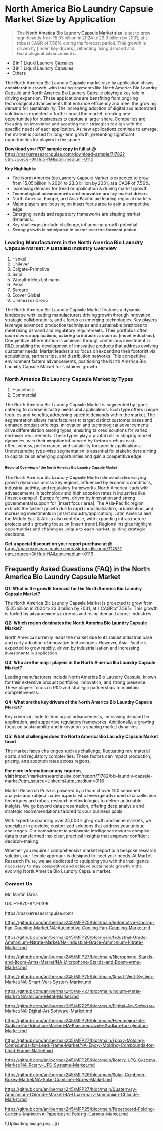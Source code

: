 <h1>North America Bio Laundry Capsule Market&nbsp;Size by Application</h1><blockquote><p>The <a href="https://marketresearchpulse.com/download-sample/71782?utm_source=GitHub-NA&amp;utm_medium=0116">North America Bio Laundry Capsule Market size</a> is set to grow significantly from 15.05 billion in 2024 to 23.3 billion by 2031, at a robust CAGR of 7.56% during the forecast period. This growth is driven by [insert key drivers], reflecting rising demand and technological advancements.</p></blockquote><ul><li>2 in 1 Liquid Laundry Capsules<li> 3 in 1 Liquid Laundry Capsules<li> Others</li></ul><p>The North America Bio Laundry Capsule market size by application shows considerable growth, with leading segments like North America Bio Laundry Capsule and North America Bio Laundry Capsule playing a key role in driving expansion. These applications are benefiting from ongoing technological advancements that enhance efficiency and meet the growing demand for sustainability. The increasing adoption of digital and automated solutions is expected to further boost the market, creating new opportunities for businesses to capture a larger share. Companies are focusing on innovation and adapting their strategies to align with the specific needs of each application. As new applications continue to emerge, the market is poised for long-term growth, presenting significant opportunities for players in the space.</p><p><strong>Download your PDF sample copy in full at @ </strong><a href="https://marketresearchpulse.com/download-sample/71782?utm_source=GitHub-NA&amp;utm_medium=0116">https://marketresearchpulse.com/download-sample/71782?utm_source=GitHub-NA&amp;utm_medium=0116</a></p><p><strong>Key Highlights: </strong></p><ul><li>The North America Bio Laundry Capsule Market is expected to grow from 15.05 billion in 2024 to 23.3 billion by 2031, at a CAGR of 7.56%.</li><li>Increasing demand for trend or application is driving market growth.</li><li>Technological advancements and innovation are key market drivers.</li><li>North America, Europe, and Asia-Pacific are leading regional markets.</li><li>Major players are focusing on insert focus area to gain a competitive edge.</li><li>Emerging trends and regulatory frameworks are shaping market dynamics.</li><li>Key challenges include challenge, influencing growth potential.</li><li>Strong growth is anticipated in sector over the forecast period.</li></ul><h3>Leading Manufacturers in the North America Bio Laundry Capsule Market: A Detailed Industry Overview</h3><ol><li>Henkel</li><li>Unilever</li><li>Colgate-Palmolive</li><li>Smol</li><li>Whealthfields Lohmann</li><li>Persil</li><li>Surcare</li><li>Ecover Global</li><li>Unimasses Group</li></ol><div class="flex max-w-full flex-col flex-grow"><div class="min-h-8 text-message flex w-full flex-col items-end gap-2 whitespace-normal break-words [.text-message+&amp;]:mt-5" dir="auto" data-message-author-role="assistant" data-message-id="fd8432e4-4910-450d-b182-61b7bfb0a01f" data-message-model-slug="gpt-4o"><div class="flex w-full flex-col gap-1 empty:hidden first:pt-[3px]"><div class="markdown prose w-full break-words dark:prose-invert light"><p>The North America Bio Laundry Capsule Market features a dynamic landscape with leading manufacturers driving growth through innovation, strategic collaborations, and a focus on emerging technologies. Key players leverage advanced production techniques and sustainable practices to meet rising demand and regulatory requirements. Their portfolios often span diverse applications, catering to industries such as [insert industries]. Competitive differentiation is achieved through continuous investment in R&amp;D, enabling the development of innovative products that address evolving customer needs. Market leaders also focus on expanding their footprint via acquisitions, partnerships, and distribution networks. This competitive environment fosters advancements, positioning the North America Bio Laundry Capsule Market for sustained growth.</p></div></div></div></div><h3>North America Bio Laundry Capsule Market by Types</h3><ol><li>Household<li> Commercial</li></ol><div class="flex max-w-full flex-col flex-grow"><div class="min-h-8 text-message flex w-full flex-col items-end gap-2 whitespace-normal break-words [.text-message+&amp;]:mt-5" dir="auto" data-message-author-role="assistant" data-message-id="084470be-0bb7-4664-bddf-5156b4f41249" data-message-model-slug="gpt-4o-mini"><div class="flex w-full flex-col gap-1 empty:hidden first:pt-[3px]"><div class="markdown prose w-full break-words dark:prose-invert light"><p>The North America Bio Laundry Capsule Market is segmented by types, catering to diverse industry needs and applications. Each type offers unique features and benefits, addressing specific demands within the market. The segmentation allows manufacturers to target distinct customer bases and enhance product offerings. Innovation and technological advancements drive differentiation among types, ensuring tailored solutions for varied end-user requirements. These types play a pivotal role in shaping market dynamics, with their adoption influenced by factors such as cost-effectiveness, performance, and suitability for specific applications. Understanding type-wise segmentation is essential for stakeholders aiming to capitalize on emerging opportunities and gain a competitive edge.</p></div></div></div></div><h3><span style="font-size: 11px;">Regional Overview of the North America Bio Laundry Capsule Market</span></h3><div class="flex max-w-full flex-col flex-grow"><div class="min-h-8 text-message flex w-full flex-col items-end gap-2 whitespace-normal break-words [.text-message+&amp;]:mt-5" dir="auto" data-message-author-role="assistant" data-message-id="e9038762-ce64-4e30-91c9-9bd413514231" data-message-model-slug="gpt-4o-mini"><div class="flex w-full flex-col gap-1 empty:hidden first:pt-[3px]"><div class="markdown prose w-full break-words dark:prose-invert light"><p>The North America Bio Laundry Capsule Market demonstrates varying growth dynamics across key regions, influenced by economic conditions, industrial activity, and regulatory frameworks. North America leads with advancements in technology and high adoption rates in industries like [insert example]. Europe follows, driven by innovation and strong governmental support for [insert focus area]. The Asia-Pacific region exhibits the fastest growth due to rapid industrialization, urbanization, and increasing investments in [insert industry/application]. Latin America and the Middle East &amp; Africa also contribute, with expanding infrastructure projects and a growing focus on [insert trend]. Regional insights highlight opportunities and challenges unique to each market, guiding strategic decisions.</p></div></div></div></div><p><strong>Get a special discount on your report purchase at @ </strong><a href="https://marketresearchpulse.com/ask-for-discount/71782?utm_source=GitHub-NA&amp;utm_medium=0116">https://marketresearchpulse.com/ask-for-discount/71782?utm_source=GitHub-NA&amp;utm_medium=0116</a></p><h2>Frequently Asked Questions (FAQ) in the North America Bio Laundry Capsule Market</h2><p><strong>Q1: What is the growth forecast for the North America Bio Laundry Capsule Market?</strong></p><p>The North America Bio Laundry Capsule Market is projected to grow from 15.05 billion in 2024 to 23.3 billion by 2031, at a CAGR of 7.56%. This growth is fueled by advancements in trends and rising demand across industries.</p><p><strong>Q2: Which region dominates the North America Bio Laundry Capsule Market?</strong></p><p>North America currently leads the market due to its robust industrial base and early adoption of innovative technologies. However, Asia-Pacific is expected to grow rapidly, driven by industrialization and increasing investments in application.</p><p><strong>Q3: Who are the major players in the North America Bio Laundry Capsule Market?</strong></p><p>Leading manufacturers include North America Bio Laundry Capsule, known for their extensive product portfolios, innovation, and strong presence. These players focus on R&amp;D and strategic partnerships to maintain competitiveness.</p><p><strong>Q4: What are the key drivers of the North America Bio Laundry Capsule Market?</strong></p><p>Key drivers include technological advancements, increasing demand for application, and supportive regulatory frameworks. Additionally, a growing focus on sustainability and innovation is shaping market dynamics.</p><p><strong>Q5: What challenges does the North America Bio Laundry Capsule Market face?</strong></p><p>The market faces challenges such as challenge, fluctuating raw material costs, and regulatory complexities. These factors can impact production, pricing, and adoption rates across regions.</p><p><strong>For more information or any inquiries, visit&nbsp;</strong><a href="https://marketresearchpulse.com/report/71782/bio-laundry-capsule-market?utm_source=Linkedin&utm_medium=0116">https://marketresearchpulse.com/report/71782/bio-laundry-capsule-market?utm_source=Linkedin&utm_medium=0116</a></p><p>Market Research Pulse is powered by a team of over 250 seasoned analysts and subject matter experts who leverage advanced data collection techniques and robust research methodologies to deliver actionable insights. We go beyond data presentation, offering deep analysis and strategic recommendations tailored to your business goals.</p><p>With expertise spanning over 25,000 high-growth and niche markets, we specialize in providing customized solutions that address your unique challenges. Our commitment to actionable intelligence ensures complex data is transformed into clear, practical insights that empower confident decision-making.</p><p>Whether you require a comprehensive market report or a bespoke research solution, our flexible approach is designed to meet your needs. At Market Research Pulse, we are dedicated to equipping you with the intelligence necessary to stay competitive and achieve sustainable growth in the evolving North America Bio Laundry Capsule market.</p><h3><strong>Contact Us-</strong></h3><p>Mr. Martin Davis</p><p>US: +1-970-672-0390</p><p>https://marketresearchpulse.com/</p><p><a href="https://github.com/anilberman245/MRP25/blob/main/Automotive-Cooling-Fan-Coupling-Market/NA-Automotive-Cooling-Fan-Coupling-Market.md">https://github.com/anilberman245/MRP25/blob/main/Automotive-Cooling-Fan-Coupling-Market/NA-Automotive-Cooling-Fan-Coupling-Market.md</a></p><p><a href="https://github.com/anilberman245/MRP26/blob/main/Industrial-Grade-Ammonium-Nitrate-Market/NA-Industrial-Grade-Ammonium-Nitrate-Market.md">https://github.com/anilberman245/MRP26/blob/main/Industrial-Grade-Ammonium-Nitrate-Market/NA-Industrial-Grade-Ammonium-Nitrate-Market.md</a></p><p><a href="https://github.com/anilberman245/MRP27/blob/main/Microphone-Stands-and-Boom-Arms-Market/NA-Microphone-Stands-and-Boom-Arms-Market.md">https://github.com/anilberman245/MRP27/blob/main/Microphone-Stands-and-Boom-Arms-Market/NA-Microphone-Stands-and-Boom-Arms-Market.md</a></p><p><a href="https://github.com/anilberman245/MRP25/blob/main/Smart-Vent-System-Market/NA-Smart-Vent-System-Market.md">https://github.com/anilberman245/MRP25/blob/main/Smart-Vent-System-Market/NA-Smart-Vent-System-Market.md</a></p><p><a href="https://github.com/anilberman245/MRP27/blob/main/Indium-Metal-Market/NA-Indium-Metal-Market.md">https://github.com/anilberman245/MRP27/blob/main/Indium-Metal-Market/NA-Indium-Metal-Market.md</a></p><p><a href="https://github.com/anilberman245/MRP25/blob/main/Digital-Art-Software-Market/NA-Digital-Art-Software-Market.md">https://github.com/anilberman245/MRP25/blob/main/Digital-Art-Software-Market/NA-Digital-Art-Software-Market.md</a></p><p><a href="https://github.com/anilberman245/MRP26/blob/main/Eseomeprazole-Sodium-for-Injection-Market/NA-Eseomeprazole-Sodium-for-Injection-Market.md">https://github.com/anilberman245/MRP26/blob/main/Eseomeprazole-Sodium-for-Injection-Market/NA-Eseomeprazole-Sodium-for-Injection-Market.md</a></p><p><a href="https://github.com/anilberman245/MRP27/blob/main/Epoxy-Molding-Compounds-for-Lead-Frame-Market/NA-Epoxy-Molding-Compounds-for-Lead-Frame-Market.md">https://github.com/anilberman245/MRP27/blob/main/Epoxy-Molding-Compounds-for-Lead-Frame-Market/NA-Epoxy-Molding-Compounds-for-Lead-Frame-Market.md</a></p><p><a href="https://github.com/anilberman245/MRP25/blob/main/Rotary-UPS-Systems-Market/NA-Rotary-UPS-Systems-Market.md">https://github.com/anilberman245/MRP25/blob/main/Rotary-UPS-Systems-Market/NA-Rotary-UPS-Systems-Market.md</a></p><p><a href="https://github.com/anilberman245/MRP26/blob/main/Solar-Combiner-Boxes-Market/NA-Solar-Combiner-Boxes-Market.md">https://github.com/anilberman245/MRP26/blob/main/Solar-Combiner-Boxes-Market/NA-Solar-Combiner-Boxes-Market.md</a></p><p><a href="https://github.com/anilberman245/MRP27/blob/main/Quaternary-Ammonium-Chloride-Market/NA-Quaternary-Ammonium-Chloride-Market.md">https://github.com/anilberman245/MRP27/blob/main/Quaternary-Ammonium-Chloride-Market/NA-Quaternary-Ammonium-Chloride-Market.md</a></p><p><a href="https://github.com/anilberman245/MRP25/blob/main/Paperboard-Folding-Cartons-Market/NA-Paperboard-Folding-Cartons-Market.md">https://github.com/anilberman245/MRP25/blob/main/Paperboard-Folding-Cartons-Market/NA-Paperboard-Folding-Cartons-Market.md</a></p>
![Uploading image.png…]()
